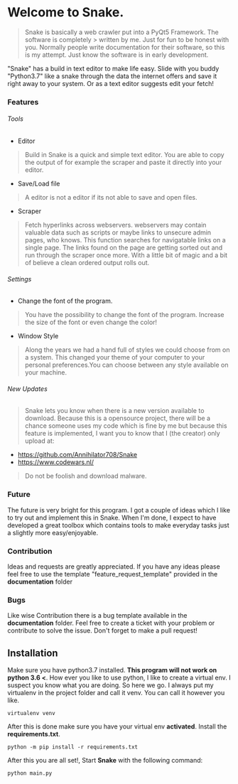 # Welcome to Snake.

> Snake is basically a web crawler put into a PyQt5 Framework. The software is completely > written by me. Just for fun to be honest with you. Normally people write documentation for their software, so this is my attempt. Just know the software is in early development.

"Snake" has a build in text editor to make life easy. Slide with you buddy "Python3.7" like a snake through the data the internet offers and save it right away to your system. Or as a text editor suggests edit your fetch!

### Features 

###### Tools
- Editor
> Build in Snake is a quick and simple text editor. You are able to copy the output of for example the scraper and paste it directly into your editor.
- Save/Load file
> A editor is not a editor if its not able to save and open files.
- Scraper
> Fetch hyperlinks across webservers. webservers may contain valuable data such as scripts or maybe links to unsecure admin pages, who knows. This function searches for navigatable links on a single page. The links found on the page are getting sorted out and run through the scraper once more. With a little bit of magic and a bit of believe a clean ordered output rolls out.

###### Settings
- Change the font of the program.
> You have the possibility to change the font of the program. Increase the size of the font or even change the color!
- Window Style
> Along the years we had a hand full of styles we could choose from on a system. This changed your theme of your computer to your personal preferences.You can choose between any style available on your machine.

###### New Updates
> Snake lets you know when there is a new version available to download. Because this is a opensource project, there will be a chance someone uses my code which is fine by me but because this feature is implemented, I want you to know that I (the creator) only upload at:
- https://github.com/Annihilator708/Snake
- https://www.codewars.nl/

> Do not be foolish and download malware.

### Future
The future is very bright for this program. I got a couple of ideas which I like to try out and implement this in Snake. When I'm done, I expect to have developed a great toolbox which contains tools to make everyday tasks just a slightly more easy/enjoyable.

### Contribution
Ideas and requests are greatly appreciated. If you have any ideas please feel free to use the template "feature_request_template" provided in the **documentation** folder

### Bugs
Like wise Contribution there is a bug template available in the **documentation** folder. Feel free to create a ticket with your problem or contribute to solve the issue. Don't forget to make a pull request!

## Installation
Make sure you have python3.7 installed. **This program will not work on python 3.6 <**. How ever you like to use python, I like to create a virtual env. I suspect you know what you are doing. So here we go. I always put my virtualenv in the project folder and call it venv. You can call it however you like.
```
virtualenv venv
```
After this is done make sure you have your virtual env **activated**. Install the **requirements.txt**.
```
python -m pip install -r requirements.txt
```
After this you are all set!, Start **Snake** with the following command:
```
python main.py
```
